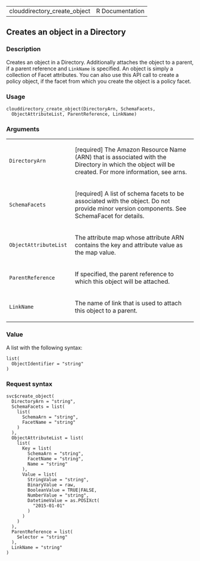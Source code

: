 <table style="width: 100%;">
<tbody>
<tr class="odd">
<td>clouddirectory_create_object</td>
<td style="text-align: right;">R Documentation</td>
</tr>
</tbody>
</table>

## Creates an object in a Directory

### Description

Creates an object in a Directory. Additionally attaches the object to a
parent, if a parent reference and `LinkName` is specified. An object is
simply a collection of Facet attributes. You can also use this API call
to create a policy object, if the facet from which you create the object
is a policy facet.

### Usage

    clouddirectory_create_object(DirectoryArn, SchemaFacets,
      ObjectAttributeList, ParentReference, LinkName)

### Arguments

<table>
<colgroup>
<col style="width: 35%" />
<col style="width: 65%" />
</colgroup>
<tbody>
<tr class="odd">
<td><code
id="clouddirectory_create_object_:_DirectoryArn">DirectoryArn</code></td>
<td><p>[required] The Amazon Resource Name (ARN) that is associated with
the Directory in which the object will be created. For more information,
see arns.</p></td>
</tr>
<tr class="even">
<td><code
id="clouddirectory_create_object_:_SchemaFacets">SchemaFacets</code></td>
<td><p>[required] A list of schema facets to be associated with the
object. Do not provide minor version components. See SchemaFacet for
details.</p></td>
</tr>
<tr class="odd">
<td><code
id="clouddirectory_create_object_:_ObjectAttributeList">ObjectAttributeList</code></td>
<td><p>The attribute map whose attribute ARN contains the key and
attribute value as the map value.</p></td>
</tr>
<tr class="even">
<td><code
id="clouddirectory_create_object_:_ParentReference">ParentReference</code></td>
<td><p>If specified, the parent reference to which this object will be
attached.</p></td>
</tr>
<tr class="odd">
<td><code
id="clouddirectory_create_object_:_LinkName">LinkName</code></td>
<td><p>The name of link that is used to attach this object to a
parent.</p></td>
</tr>
</tbody>
</table>

### Value

A list with the following syntax:

    list(
      ObjectIdentifier = "string"
    )

### Request syntax

    svc$create_object(
      DirectoryArn = "string",
      SchemaFacets = list(
        list(
          SchemaArn = "string",
          FacetName = "string"
        )
      ),
      ObjectAttributeList = list(
        list(
          Key = list(
            SchemaArn = "string",
            FacetName = "string",
            Name = "string"
          ),
          Value = list(
            StringValue = "string",
            BinaryValue = raw,
            BooleanValue = TRUE|FALSE,
            NumberValue = "string",
            DatetimeValue = as.POSIXct(
              "2015-01-01"
            )
          )
        )
      ),
      ParentReference = list(
        Selector = "string"
      ),
      LinkName = "string"
    )
